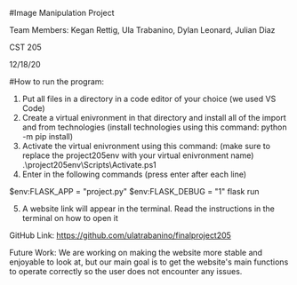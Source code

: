#Image Manipulation Project

Team Members: Kegan Rettig, Ula Trabanino, Dylan Leonard, Julian Diaz

CST 205

12/18/20

#How to run the program:

1. Put all files in a directory in a code editor of your choice (we used VS Code)
2. Create a virtual enivronment in that directory and install all of the import and from technologies (install technologies using this command: python -m pip install)
3. Activate the virtual enivronment using this command: (make sure to replace the project205env with your virtual enivronment name) .\project205env\Scripts\Activate.ps1
4. Enter in the following commands (press enter after each line)
  
  $env:FLASK_APP = "project.py" 
  $env:FLASK_DEBUG = "1"
  flask run
  
5. A website link will appear in the terminal. Read the instructions in the terminal on how to open it

GitHub Link: https://github.com/ulatrabanino/finalproject205

Future Work: We are working on making the website more stable and enjoyable to look at, but our main goal is to get the website's main functions to operate correctly so the user does not encounter any issues. 
